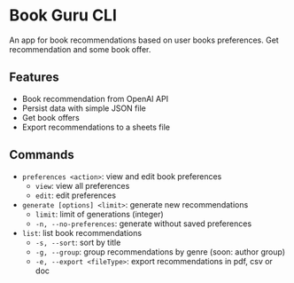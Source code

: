 # Book Guru CLI

An app for book recommendations based on user books preferences. Get recommendation and some book offer.

## Features

- Book recommendation from OpenAI API
- Persist data with simple JSON file
- Get book offers
- Export recommendations to a sheets file

## Commands

- `preferences <action>`: view and edit book preferences
  - `view`: view all preferences
  - `edit`: edit preferences
- `generate [options] <limit>`: generate new recommendations
  - `limit`: limit of generations (integer)
  - `-n, --no-preferences`: generate without saved preferences
- `list`: list book recommendations
  - `-s, --sort`: sort by title
  - `-g, --group`: group recommendations by genre (soon: author group)
  - `-e, --export <fileType>`: export recommendations in pdf, csv or doc
